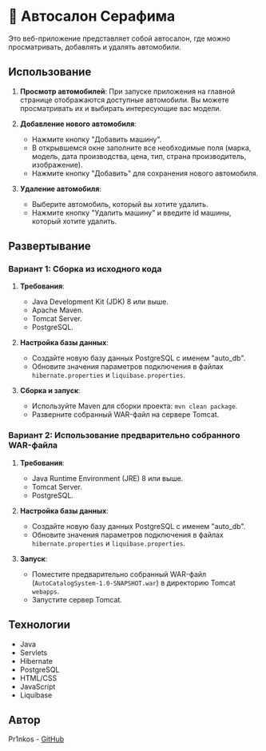 # 🚗 Автосалон Серафима

Это веб-приложение представляет собой автосалон, где можно просматривать, добавлять и удалять автомобили.

## Использование

1. **Просмотр автомобилей**: При запуске приложения на главной странице отображаются доступные автомобили. Вы можете просматривать их и выбирать интересующие вас модели.

2. **Добавление нового автомобиля**:
   - Нажмите кнопку "Добавить машину".
   - В открывшемся окне заполните все необходимые поля (марка, модель, дата производства, цена, тип, страна производитель, изображение).
   - Нажмите кнопку "Добавить" для сохранения нового автомобиля.

3. **Удаление автомобиля**:
   - Выберите автомобиль, который вы хотите удалить.
   - Нажмите кнопку "Удалить машину" и введите id машины, который хотите удалить.

## Развертывание

### Вариант 1: Сборка из исходного кода
1. **Требования**:
   - Java Development Kit (JDK) 8 или выше.
   - Apache Maven.
   - Tomcat Server.
   - PostgreSQL.

2. **Настройка базы данных**:
   - Создайте новую базу данных PostgreSQL с именем "auto_db".
   - Обновите значения параметров подключения в файлах `hibernate.properties` и `liquibase.properties`.

3. **Сборка и запуск**:
   - Используйте Maven для сборки проекта: `mvn clean package`.
   - Разверните собранный WAR-файл на сервере Tomcat.

### Вариант 2: Использование предварительно собранного WAR-файла
1. **Требования**:
   - Java Runtime Environment (JRE) 8 или выше.
   - Tomcat Server.
   - PostgreSQL.

2. **Настройка базы данных**:
   - Создайте новую базу данных PostgreSQL с именем "auto_db".
   - Обновите значения параметров подключения в файлах `hibernate.properties` и `liquibase.properties`.

3. **Запуск**:
   - Поместите предварительно собранный WAR-файл (`AutoCatalogSystem-1.0-SNAPSHOT.war`) в директорию Tomcat `webapps`.
   - Запустите сервер Tomcat.

## Технологии

- Java
- Servlets
- Hibernate
- PostgreSQL
- HTML/CSS
- JavaScript
- Liquibase

## Автор

Pr1nkos - [GitHub](https://github.com/Pr1nkos)
